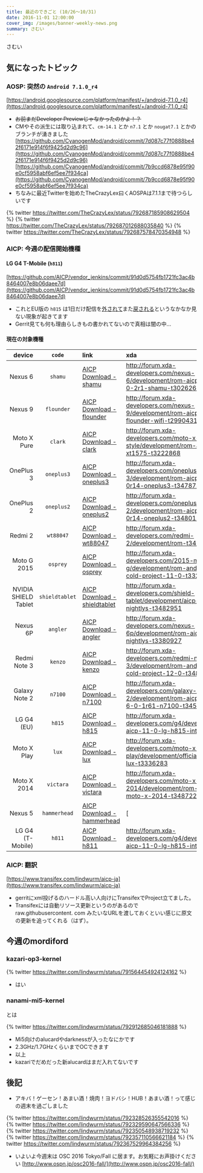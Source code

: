```yaml
---
title: 最近のできごと (10/26～10/31)
date: 2016-11-01 12:00:00
cover_img: /images/banner-weekly-news.png
summary: さむい
---
```


さむい

<!--more-->

## 気になったトピック

### AOSP: 突然の `Android 7.1.0_r4`

[https://android.googlesource.com/platform/manifest/+/android-7.1.0_r4](https://android.googlesource.com/platform/manifest/+/android-7.1.0_r4)

*   ~~お前まだDeveloper Previewじゃなかったのかよ！？~~
*   CMやその派生には取り込まれて、`cm-14.1` とか `n7.1` とか `nougat7.1` とかのブランチが湧きました
[https://github.com/CyanogenMod/android/commit/7d087c77f0888be42f6171e914f6f9425d2d9c96](https://github.com/CyanogenMod/android/commit/7d087c77f0888be42f6171e914f6f9425d2d9c96)
[https://github.com/CyanogenMod/android/commit/7b9ccd6878e95f90e0cf5958abf6ef5ee7f934ca](https://github.com/CyanogenMod/android/commit/7b9ccd6878e95f90e0cf5958abf6ef5ee7f934ca)
*   ちなみに最近Twitterを始めたTheCrazyLex曰くAOSPAは7.1.1まで待つらしいです

{% twitter https://twitter.com/TheCrazyLex/status/792687185908629504 %}
{% twitter https://twitter.com/TheCrazyLex/status/792687012688035840 %}
{% twitter https://twitter.com/TheCrazyLex/status/792687578470354948 %}

### AICP: 今週の配信開始機種

#### LG G4 T-Mobile (`h811`)

[https://github.com/AICP/vendor_jenkins/commit/91d0d5754fb1721fc3ac4b8464007e8b06daee7d](https://github.com/AICP/vendor_jenkins/commit/91d0d5754fb1721fc3ac4b8464007e8b06daee7d)

*   これとEU版の `h815` は1日だけ配信を[外されて](https://github.com/AICP/vendor_jenkins/commit/03d66413780ce17328d71b0db58030c46d951bd5)また[戻される](https://github.com/AICP/vendor_jenkins/commit/dfa12a26cd7bc76b1b28731c656627596c59cb29)というなかなか見ない現象が起きてます
*   Gerrit見ても何も理由らしきもの書かれてないので真相は闇の中…

#### 現在の対象機種

device | `code` | link | xda
--------:|:--------:|:------|:-----
Nexus 6 | `shamu` | [AICP Download - shamu](http://dwnld.aicp-rom.com/?device=shamu) | http://forum.xda-developers.com/nexus-6/development/rom-aicp-8-0-lp-5-0-2r1-shamu-t3026266
Nexus 9 | `flounder` | [AICP Download - flounder](http://dwnld.aicp-rom.com/?device=flounder) | http://forum.xda-developers.com/nexus-9/development/rom-aicp-nexus-9-flounder-wifi-t2990431
Moto X Pure | `clark` | [AICP Download - clark](http://dwnld.aicp-rom.com/?device=clark) | http://forum.xda-developers.com/moto-x-style/development/rom-aicp-clark-xt1575-t3222868
OnePlus 3 | `oneplus3`| [AICP Download - oneplus3](http://dwnld.aicp-rom.com/?device=oneplus3) | http://forum.xda-developers.com/oneplus-3/development/rom-aicp-12-0-n-7-0r14-oneplus3-t3478735
OnePlus 2 | `oneplus2` | [AICP Download - oneplus2](http://dwnld.aicp-rom.com/?device=oneplus2) | http://forum.xda-developers.com/oneplus-2/development/rom-aicp-12-0-n-7-0r14-oneplus2-t3480130
Redmi 2 | `wt88047` | [AICP Download - wt88047](http://dwnld.aicp-rom.com/?device=wt88047) | http://forum.xda-developers.com/redmi-2/development/rom-t3482670
Moto G 2015 | `osprey`| [AICP Download - osprey](http://dwnld.aicp-rom.com/?device=osprey) | http://forum.xda-developers.com/2015-moto-g/development/rom-android-ice-cold-project-11-0-t3325562
NVIDIA SHIELD Tablet | `shieldtablet`| [AICP Download - shieldtablet](http://dwnld.aicp-rom.com/?device=shieldtablet) | http://forum.xda-developers.com/shield-tablet/development/aicp-official-nightlys-t3482951
Nexus 6P | `angler`| [AICP Download - angler](http://dwnld.aicp-rom.com/?device=angler) | http://forum.xda-developers.com/nexus-6p/development/rom-aicp-official-nightlys-t3380927
Redmi Note 3 | `kenzo`| [AICP Download - kenzo](http://dwnld.aicp-rom.com/?device=kenzo) | http://forum.xda-developers.com/redmi-note-3/development/rom-android-ice-cold-project-12-0-t3484569
Galaxy Note 2 | `n7100`| [AICP Download - n7100](http://dwnld.aicp-rom.com/?device=n7100) | http://forum.xda-developers.com/galaxy-note-2/development/rom-aicp-11-0-mm-6-0-1r61-n7100-t3456660
LG G4 (EU) | `h815`| [AICP Download - h815](http://dwnld.aicp-rom.com/?device=h815) | http://forum.xda-developers.com/g4/development/rom-aicp-11-0-lg-h815-int-t3268693
Moto X Play | `lux`| [AICP Download - lux](http://dwnld.aicp-rom.com/?device=lux) | http://forum.xda-developers.com/moto-x-play/development/official-rom-aicp-lux-t3336283
Moto X 2014 | `victara`| [AICP Download - victara](http://dwnld.aicp-rom.com/?device=victara) | http://forum.xda-developers.com/moto-x-2014/development/rom-aicp-12-0-moto-x-2014-t3487227
Nexus 5 | `hammerhead`| [AICP Download - hammerhead](http://dwnld.aicp-rom.com/?device=hammerhead) | [
LG G4 (T-Mobile) | `h811` | [AICP Download - h811](http://dwnld.aicp-rom.com/?device=h811) | http://forum.xda-developers.com/g4/development/rom-aicp-11-0-lg-h815-int-t3268693

### AICP: 翻訳

[https://www.transifex.com/lindwurm/aicp-ja](https://www.transifex.com/lindwurm/aicp-ja)

*   gerritにxml投げるのハードル高い人向けにTransifexでProject立てました。
*   Transifexには自動リソース更新というのがあるので raw.githubusercontent. com みたいなURLを渡しておくといい感じに原文の更新を追ってくれる（はず）。

## 今週のmordiford

### kazari-op3-kernel

{% twitter https://twitter.com/lindwurm/status/791564454924124162 %}

*   はい

### nanami-mi5-kernel

とは

{% twitter https://twitter.com/lindwurm/status/792912685046181888 %}

*   Mi5向けのalucardやdarknessが入ったなにかです
*   2.3GHz/1.7GHzくらいまでOCできます
*   以上
*   kazariでだめだった新alucardはまだ入れてないです

## 後記

*   アキバ！ゲーセン！あまい酒！焼肉！ヨドバシ！HUB！あまい酒！って感じの週末を過ごしました

{% twitter https://twitter.com/lindwurm/status/792328526355542016 %}
{% twitter https://twitter.com/lindwurm/status/792329590647566336 %}
{% twitter https://twitter.com/lindwurm/status/792350548938719232 %}
{% twitter https://twitter.com/lindwurm/status/792357110566621184 %}
{% twitter https://twitter.com/lindwurm/status/792367529964384256 %}

*   いよいよ今週末は OSC 2016 Tokyo/Fall に居ます。お気軽にお声掛けください
[http://www.ospn.jp/osc2016-fall/](http://www.ospn.jp/osc2016-fall/)
